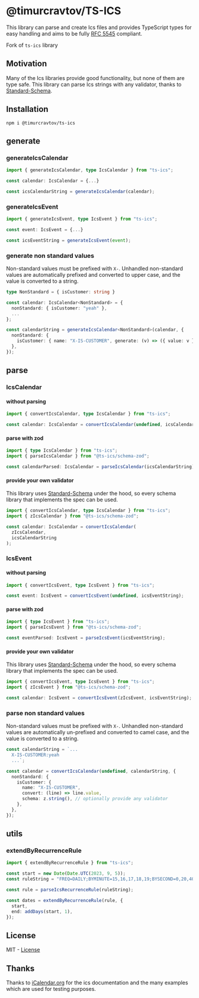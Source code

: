 # @timurcravtov/TS-ICS

This library can parse and create Ics files and provides TypeScript types for easy handling and aims to be fully [RFC 5545](https://www.rfc-editor.org/rfc/rfc5545.html) compliant.

Fork of `ts-ics` library

## Motivation

Many of the Ics libraries provide good functionality, but none of them are type safe. This library can parse Ics strings with any validator, thanks to [Standard-Schema](https://github.com/standard-schema/standard-schema).

## Installation

`npm i @timurcravtov/ts-ics`

## generate

### generateIcsCalendar

```ts
import { generateIcsCalendar, type IcsCalendar } from "ts-ics";

const calendar: IcsCalendar = {...}

const icsCalendarString = generateIcsCalendar(calendar);
```

### generateIcsEvent

```ts
import { generateIcsEvent, type IcsEvent } from "ts-ics";

const event: IcsEvent = {...}

const icsEventString = generateIcsEvent(event);
```

### generate non standard values

Non-standard values must be prefixed with `X-`. Unhandled non-standard values are automatically prefixed and converted to upper case, and the value is converted to a string.

```ts
type NonStandard = { isCustomer: string }

const calendar: IcsCalendar<NonStandard> = {
  nonStandard: { isCustomer: "yeah" },
  ...
};

const calendarString = generateIcsCalendar<NonStandard>(calendar, {
  nonStandard: {
    isCustomer: { name: "X-IS-CUSTOMER", generate: (v) => ({ value: v }) },
  },
});
```

## parse

### IcsCalendar

#### without parsing

```ts
import { convertIcsCalendar, type IcsCalendar } from "ts-ics";

const calendar: IcsCalendar = convertIcsCalendar(undefined, icsCalendarString);
```

#### parse with zod

```ts
import { type IcsCalendar } from "ts-ics";
import { parseIcsCalendar } from "@ts-ics/schema-zod";

const calendarParsed: IcsCalendar = parseIcsCalendar(icsCalendarString);
```

#### provide your own validator

This library uses [Standard-Schema](https://github.com/standard-schema/standard-schema) under the hood, so every schema library that implements the spec can be used.

```ts
import { convertIcsCalendar, type IcsCalendar } from "ts-ics";
import { zIcsCalendar } from "@ts-ics/schema-zod";

const calendar: IcsCalendar = convertIcsCalendar(
  zIcsCalendar,
  icsCalendarString
);
```

### IcsEvent

#### without parsing

```ts
import { convertIcsEvent, type IcsEvent } from "ts-ics";

const event: IcsEvent = convertIcsEvent(undefined, icsEventString);
```

#### parse with zod

```ts
import { type IcsEvent } from "ts-ics";
import { parseIcsEvent } from "@ts-ics/schema-zod";

const eventParsed: IcsEvent = parseIcsEvent(icsEventString);
```

#### provide your own validator

This library uses [Standard-Schema](https://github.com/standard-schema/standard-schema) under the hood, so every schema library that implements the spec can be used.

```ts
import { convertIcsEvent, type IcsEvent } from "ts-ics";
import { zIcsEvent } from "@ts-ics/schema-zod";

const calendar: IcsEvent = convertIcsEvent(zIcsEvent, icsEventString);
```

### parse non standard values

Non-standard values must be prefixed with `X-`. Unhandled non-standard values are automatically un-prefixed and converted to camel case, and the value is converted to a string.

```ts
const calendarString = `...
  X-IS-CUSTOMER:yeah
  ...`;

const calendar = convertIcsCalendar(undefined, calendarString, {
  nonStandard: {
    isCustomer: {
      name: "X-IS-CUSTOMER",
      convert: (line) => line.value,
      schema: z.string(), // optionally provide any validator
    },
  },
});
```

## utils

### extendByRecurrenceRule

```ts
import { extendByRecurrenceRule } from "ts-ics";

const start = new Date(Date.UTC(2023, 9, 5));
const ruleString = "FREQ=DAILY;BYMINUTE=15,16,17,18,19;BYSECOND=0,20,40";

const rule = parseIcsRecurrenceRule(ruleString);

const dates = extendByRecurrenceRule(rule, {
  start,
  end: addDays(start, 1),
});
```

## License

MIT - [License](https://github.com/Neuvernetzung/ts-ics/blob/master/LICENSE)

## Thanks

Thanks to [iCalendar.org](https://icalendar.org/) for the ics documentation and the many examples which are used for testing purposes.
